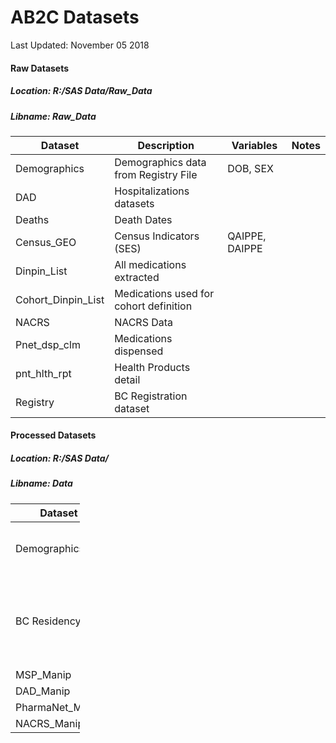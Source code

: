 AB2C Datasets
================
Last Updated: November 05 2018

#### Raw Datasets

##### Location: R:/SAS Data/Raw\_Data

##### Libname: Raw\_Data

| Dataset              | Description                            | Variables      | Notes |
|----------------------|----------------------------------------|----------------|-------|
| Demographics         | Demographics data from Registry File   | DOB, SEX       |       |
| DAD                  | Hospitalizations datasets              |                |       |
| Deaths               | Death Dates                            |                |       |
| Census\_GEO          | Census Indicators (SES)                | QAIPPE, DAIPPE |       |
| Dinpin\_List         | All medications extracted              |                |       |
| Cohort\_Dinpin\_List | Medications used for cohort definition |                |       |
| NACRS                | NACRS Data                             |                |       |
| Pnet\_dsp\_clm       | Medications dispensed                  |                |       |
| pnt\_hlth\_rpt       | Health Products detail                 |                |       |
| Registry             | BC Registration dataset                |                |       |

#### Processed Datasets

##### Location: R:/SAS Data/

##### Libname: Data

<table style="width:22%;">
<colgroup>
<col width="5%" />
<col width="5%" />
<col width="5%" />
<col width="5%" />
</colgroup>
<thead>
<tr class="header">
<th>Dataset</th>
<th>Description</th>
<th>Variables</th>
<th>Notes</th>
</tr>
</thead>
<tbody>
<tr class="odd">
<td>Demographics</td>
<td>Patient demogs from Registry and Consolidation datasets</td>
<td>DOB, SEX, Death Date</td>
<td></td>
</tr>
<tr class="even">
<td>BC Residency</td>
<td>BCResidency93dgap</td>
<td>Startdate, Enddate</td>
<td>Up to a 93 day gap in coverage is acceptable for continous registration.</td>
</tr>
<tr class="odd">
<td>MSP_Manip</td>
<td></td>
<td></td>
<td></td>
</tr>
<tr class="even">
<td>DAD_Manip</td>
<td></td>
<td></td>
<td></td>
</tr>
<tr class="odd">
<td>PharmaNet_Manip</td>
<td></td>
<td></td>
<td></td>
</tr>
<tr class="even">
<td>NACRS_Manip</td>
<td></td>
<td></td>
<td></td>
</tr>
</tbody>
</table>
